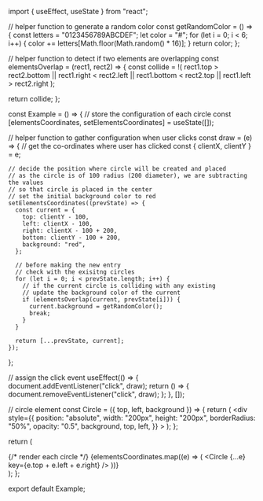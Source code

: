 import { useEffect, useState } from "react";

// helper function to generate a random color
const getRandomColor = () => {
  const letters = "0123456789ABCDEF";
  let color = "#";
  for (let i = 0; i < 6; i++) {
    color += letters[Math.floor(Math.random() * 16)];
  }
  return color;
};

// helper function to detect if two elements are overlapping
const elementsOverlap = (rect1, rect2) => {
  const collide = !(
    rect1.top > rect2.bottom ||
    rect1.right < rect2.left ||
    rect1.bottom < rect2.top ||
    rect1.left > rect2.right
  );

  return collide;
};

const Example = () => {
  // store the configuration of each circle
  const [elementsCoordinates, setElementsCoordinates] = useState([]);

  // helper function to gather configuration when user clicks
  const draw = (e) => {
    // get the co-ordinates where user has clicked
    const { clientX, clientY } = e;

    // decide the position where circle will be created and placed
    // as the circle is of 100 radius (200 diameter), we are subtracting the values
    // so that circle is placed in the center
    // set the initial background color to red
    setElementsCoordinates((prevState) => {
      const current = {
        top: clientY - 100,
        left: clientX - 100,
        right: clientX - 100 + 200,
        bottom: clientY - 100 + 200,
        background: "red",
      };

      // before making the new entry
      // check with the exisitng circles
      for (let i = 0; i < prevState.length; i++) {
        // if the current circle is colliding with any existing
        // update the background color of the current
        if (elementsOverlap(current, prevState[i])) {
          current.background = getRandomColor();
          break;
        }
      }

      return [...prevState, current];
    });
  };

  // assign the click event
  useEffect(() => {
    document.addEventListener("click", draw);
    return () => {
      document.removeEventListener("click", draw);
    };
  }, []);

  // circle element
  const Circle = ({ top, left, background }) => {
    return (
      <div
        style={{
          position: "absolute",
          width: "200px",
          height: "200px",
          borderRadius: "50%",
          opacity: "0.5",
          background,
          top,
          left,
        }}
      ></div>
    );
  };

  return (
    <div>
      {/* render each circle */}
      {elementsCoordinates.map((e) => (
        <Circle {...e} key={e.top + e.left + e.right} />
      ))}
    </div>
  );
};

export default Example;